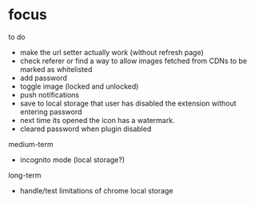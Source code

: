 # focus
to do 
- make the url setter actually work (without refresh page)
- check referer or find a way to allow images fetched from CDNs to be marked as whitelisted 
- add password
- toggle image (locked and unlocked)
- push notifications 
- save to local storage that user has disabled the extension without entering password
- next time its opened the icon has a watermark.
- cleared password when plugin disabled

medium-term
- incognito mode (local storage?)


long-term 
- handle/test limitations of chrome local storage 